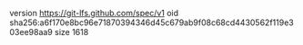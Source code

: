 version https://git-lfs.github.com/spec/v1
oid sha256:a6f170e8bc96e71870394346d45c679ab9f08c68cd4430562f119e303ee98aa9
size 1618
